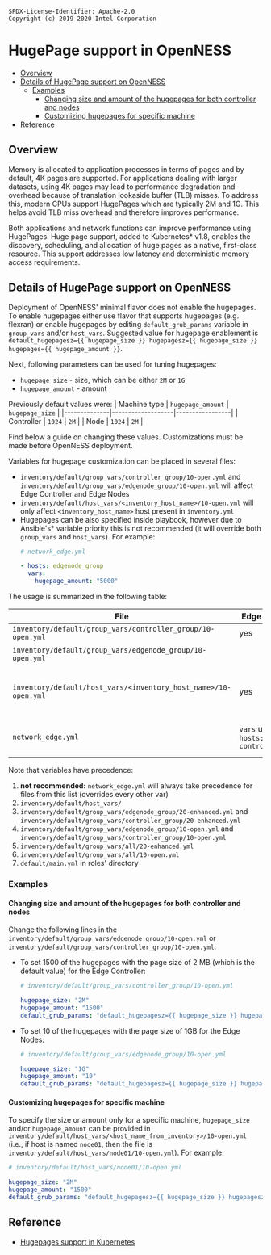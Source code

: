 ```text
SPDX-License-Identifier: Apache-2.0
Copyright (c) 2019-2020 Intel Corporation
```
<!-- omit in toc -->
# HugePage support in OpenNESS
- [Overview](#overview)
- [Details of HugePage support on OpenNESS](#details-of-hugepage-support-on-openness)
  - [Examples](#examples)
    - [Changing size and amount of the hugepages for both controller and nodes](#changing-size-and-amount-of-the-hugepages-for-both-controller-and-nodes)
    - [Customizing hugepages for specific machine](#customizing-hugepages-for-specific-machine)
- [Reference](#reference)

## Overview

Memory is allocated to application processes in terms of pages and by default, 4K pages are supported. For applications dealing with larger datasets, using 4K pages may lead to performance degradation and overhead because of translation lookaside buffer (TLB) misses. To address this, modern CPUs support HugePages which are typically 2M and 1G. This helps avoid TLB miss overhead and therefore improves performance.

Both applications and network functions can improve performance using HugePages. Huge page support, added to Kubernetes\* v1.8, enables the discovery, scheduling, and allocation of huge pages as a native, first-class resource. This support addresses low latency and deterministic memory access requirements.

## Details of HugePage support on OpenNESS

Deployment of OpenNESS' minimal flavor does not enable the hugepages.
To enable hugepages either use flavor that supports hugepages (e.g. flexran) or enable hugepages by editing `default_grub_params` variable in `group_vars` and/or `host_vars`. Suggested value for hugepage enablement is `default_hugepagesz={{ hugepage_size }} hugepagesz={{ hugepage_size }} hugepages={{ hugepage_amount }}`.

Next, following parameters can be used for tuning hugepages:
* `hugepage_size` - size, which can be either `2M` or `1G`
* `hugepage_amount` - amount

Previously default values were:
| Machine type | `hugepage_amount` | `hugepage_size` |
|--------------|-------------------|-----------------|
| Controller   | `1024`            | `2M`            |
| Node         | `1024`            | `2M`            |

Find below a guide on changing these values. Customizations must be made before OpenNESS deployment.

Variables for hugepage customization can be placed in several files:
* `inventory/default/group_vars/controller_group/10-open.yml` and `inventory/default/group_vars/edgenode_group/10-open.yml` will affect Edge Controller and Edge Nodes
* `inventory/default/host_vars/<inventory_host_name>/10-open.yml` will only affect `<inventory_host_name>` host present in `inventory.yml`
* Hugepages can be also specified inside playbook, however due to Ansible's\* variable priority this is not recommended (it will override both `group_vars` and `host_vars`). For example:
  ```yaml
  # network_edge.yml

  - hosts: edgenode_group
    vars:
      hugepage_amount: "5000"
  ```
The usage is summarized in the following table:

| File                                                               | Edge Controller                        | Edge Node                                         | Comment                                                                         |
|--------------------------------------------------------------------|----------------------------------------|---------------------------------------------------|---------------------------------------------------------------------------------|
| `inventory/default/group_vars/controller_group/10-open.yml`     | yes                                    |                                                   |                                                                                 |
| `inventory/default/group_vars/edgenode_group/10-open.yml`       |                                        | yes - every node                                  |                                                                                 |
| `inventory/default/host_vars/<inventory_host_name>/10-open.yml` | yes                                    | yes                                               | affects machine specified in `inventory.yml` with name  `<inventory_host_name>` |
| `network_edge.yml`                                                 | `vars` under `hosts: controller_group` | `vars` under `hosts: edgenode_group` - every node | not recommended                                                                 |

Note that variables have precedence:
1. **not recommended:** `network_edge.yml` will always take precedence for files from this list (overrides every other var)
2. `inventory/default/host_vars/`
3. `inventory/default/group_vars/edgenode_group/20-enhanced.yml` and `inventory/default/group_vars/controller_group/20-enhanced.yml`
4. `inventory/default/group_vars/edgenode_group/10-open.yml` and `inventory/default/group_vars/controller_group/10-open.yml`
5. `inventory/default/group_vars/all/20-enhanced.yml`
6. `inventory/default/group_vars/all/10-open.yml`
7. `default/main.yml` in roles' directory

### Examples

#### Changing size and amount of the hugepages for both controller and nodes
Change the following lines in the `inventory/default/group_vars/edgenode_group/10-open.yml` or `inventory/default/group_vars/controller_group/10-open.yml`:
* To set 1500 of the hugepages with the page size of 2 MB (which is the default value) for the Edge Controller:
  ```yaml
  # inventory/default/group_vars/controller_group/10-open.yml

  hugepage_size: "2M"
  hugepage_amount: "1500"
  default_grub_params: "default_hugepagesz={{ hugepage_size }} hugepagesz={{ hugepage_size }} hugepages={{ hugepage_amount }}"
  ```

* To set 10 of the hugepages with the page size of 1GB for the Edge Nodes:
  ```yaml
  # inventory/default/group_vars/edgenode_group/10-open.yml

  hugepage_size: "1G"
  hugepage_amount: "10"
  default_grub_params: "default_hugepagesz={{ hugepage_size }} hugepagesz={{ hugepage_size }} hugepages={{ hugepage_amount }}"
  ```

#### Customizing hugepages for specific machine
To specify the size or amount only for a specific machine, `hugepage_size` and/or `hugepage_amount` can be provided in `inventory/default/host_vars/<host_name_from_inventory>/10-open.yml` (i.e., if host is named `node01`, then the file is `inventory/default/host_vars/node01/10-open.yml`). For example:
```yaml
# inventory/default/host_vars/node01/10-open.yml

hugepage_size: "2M"
hugepage_amount: "1500"
default_grub_params: "default_hugepagesz={{ hugepage_size }} hugepagesz={{ hugepage_size }} hugepages={{ hugepage_amount }}"
```

## Reference
- [Hugepages support in Kubernetes](https://kubernetes.io/docs/tasks/manage-hugepages/scheduling-hugepages/)
